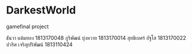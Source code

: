 # DarkestWorld
gamefinal project

ธันวา แต้มทอง 1813170048
ภูริพัฒน์ บุ่งหวาย 1813170014
สุทธิเบศร์ อัฐโส 1813170022
ปวริศ เจริญปริพัฒน์ 1813110424
